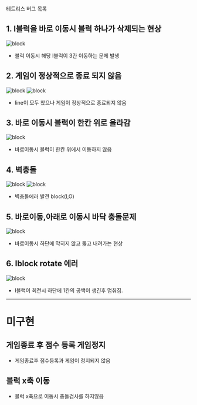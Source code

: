 테트리스 버그 목록

## 1. I블럭을 바로 이동시 블럭 하나가 삭제되는 현상<br>

![block](image/version-0.0.1/IBlock-Direct.png)

- 블럭 이동시 해당 I블럭이 3칸 이동하는 문제 발생

## 2. 게임이 정상적으로 종료 되지 않음<br>

![block](image/version-0.0.1/GameOver.png)
![block](image/version-0.0.1/GameOver2.png)

- line이 모두 찼으나 게임이 정상적으로 종료되지 않음

## 3. 바로 이동시 블럭이 한칸 위로 올라감<br>

![block](image/version-0.0.1/directMove.png)

- 바로이동시 블럭이 한칸 위에서 이동하지 않음

## 4. 벽충돌<br>

![block](image/version-0.0.1/wallCrash1.png)
![block](image/version-0.0.1/wallCrash2.png)

- 벽충돌에러 발견 block(I,O)

## 5. 바로이동,아래로 이동시 바닥 충돌문제

![block](image/version-0.0.1/bottomeLine.png)

- 바로이동시 하단에 막히지 않고 뚫고 내려가는 현상

## 6. Iblock rotate 에러

![block](image/version-0.0.1/Iblock-rotate.png)

- I블럭이 회전시 하단에 1칸의 공백이 생긴후 멈춰짐.

---

# 미구현

## 게임종료 후 점수 등록 게임정지

- 게임종료후 점수등록과 게임이 정지되지 않음

## 블럭 x축 이동

- 블럭 x축으로 이동시 충돌검사를 하지않음
